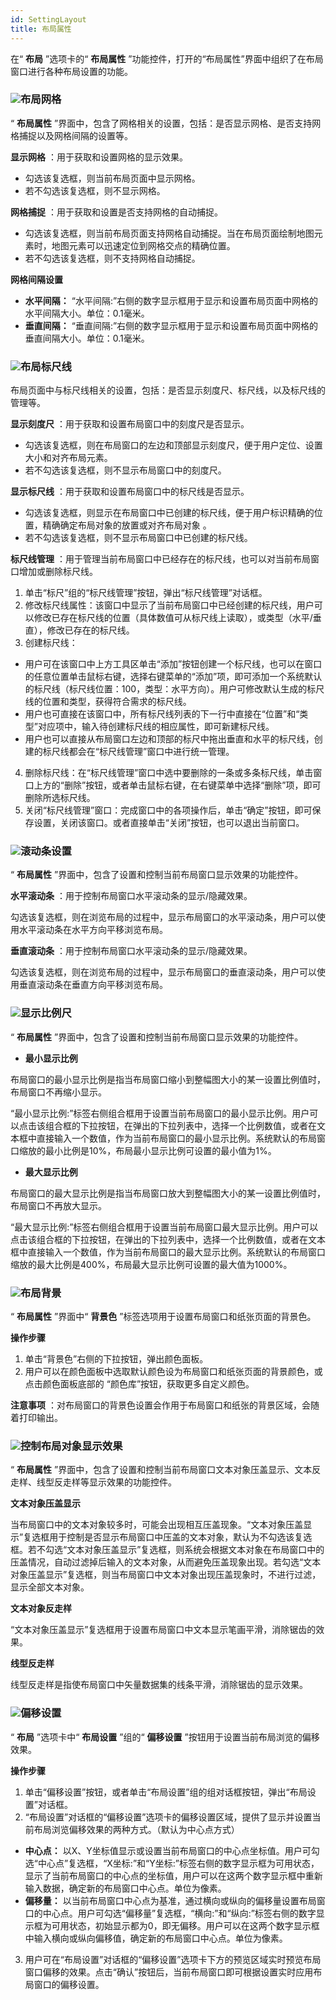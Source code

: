 ```yaml
---
id: SettingLayout
title: 布局属性
---
```

在“ **布局** ”选项卡的“ **布局属性** ”功能控件，打开的“布局属性”界面中组织了在布局窗口进行各种布局设置的功能。

### ![](../img/read.gif)布局网格

“ **布局属性** ”界面中，包含了网格相关的设置，包括：是否显示网格、是否支持网格捕捉以及网格间隔的设置等。

**显示网格** ：用于获取和设置网格的显示效果。

  * 勾选该复选框，则当前布局页面中显示网格。
  * 若不勾选该复选框，则不显示网格。

**网格捕捉** ：用于获取和设置是否支持网格的自动捕捉。

  * 勾选该复选框，则当前布局页面支持网格自动捕捉。当在布局页面绘制地图元素时，地图元素可以迅速定位到网格交点的精确位置。
  * 若不勾选该复选框，则不支持网格自动捕捉。

**网格间隔设置**

  * **水平间隔：** “水平间隔:”右侧的数字显示框用于显示和设置布局页面中网格的水平间隔大小。单位：0.1毫米。
  * **垂直间隔：** “垂直间隔:”右侧的数字显示框用于显示和设置布局页面中网格的垂直间隔大小。单位：0.1毫米。

### ![](../img/read.gif)布局标尺线

布局页面中与标尺线相关的设置，包括：是否显示刻度尺、标尺线，以及标尺线的管理等。

**显示刻度尺** ：用于获取和设置布局窗口中的刻度尺是否显示。

  * 勾选该复选框，则在布局窗口的左边和顶部显示刻度尺，便于用户定位、设置大小和对齐布局元素。 
  * 若不勾选该复选框，则不显示布局窗口中的刻度尺。

**显示标尺线** ：用于获取和设置布局窗口中的标尺线是否显示。

  * 勾选该复选框，则显示在布局窗口中已创建的标尺线，便于用户标识精确的位置，精确确定布局对象的放置或对齐布局对象 。 
  * 若不勾选该复选框，则不显示布局窗口中已创建的标尺线。

**标尺线管理** ：用于管理当前布局窗口中已经存在的标尺线，也可以对当前布局窗口增加或删除标尺线。

  1. 单击“标尺”组的“标尺线管理”按钮，弹出“标尺线管理”对话框。
  2. 修改标尺线属性：该窗口中显示了当前布局窗口中已经创建的标尺线，用户可以修改已存在标尺线的位置（具体数值可从标尺线上读取），或类型（水平/垂直），修改已存在的标尺线。
  3. 创建标尺线： 
  * 用户可在该窗口中上方工具区单击“添加”按钮创建一个标尺线，也可以在窗口的任意位置单击鼠标右键，选择右键菜单的“添加”项，即可添加一个系统默认的标尺线（标尺线位置：100，类型：水平方向）。用户可修改默认生成的标尺线的位置和类型，获得符合需求的标尺线。
  * 用户也可直接在该窗口中，所有标尺线列表的下一行中直接在“位置”和“类型”对应项中，输入待创建标尺线的相应属性，即可新建标尺线。
  * 用户也可以直接从布局窗口左边和顶部的标尺中拖出垂直和水平的标尺线，创建的标尺线都会在“标尺线管理”窗口中进行统一管理。
  4. 删除标尺线：在“标尺线管理”窗口中选中要删除的一条或多条标尺线，单击窗口上方的“删除”按钮，或者单击鼠标右键，在右键菜单中选择“删除”项，即可删除所选标尺线。
  5. 关闭“标尺线管理”窗口：完成窗口中的各项操作后，单击“确定”按钮，即可保存设置，关闭该窗口。或者直接单击“关闭”按钮，也可以退出当前窗口。

### ![](../img/read.gif)滚动条设置

“ **布局属性** ”界面中，包含了设置和控制当前布局窗口显示效果的功能控件。

**水平滚动条** ：用于控制布局窗口水平滚动条的显示/隐藏效果。

勾选该复选框，则在浏览布局的过程中，显示布局窗口的水平滚动条，用户可以使用水平滚动条在水平方向平移浏览布局。

**垂直滚动条** ：用于控制布局窗口水平滚动条的显示/隐藏效果。

勾选该复选框，则在浏览布局的过程中，显示布局窗口的垂直滚动条，用户可以使用垂直滚动条在垂直方向平移浏览布局。

### ![](../img/read.gif)显示比例尺

“ **布局属性** ”界面中，包含了设置和控制当前布局窗口显示效果的功能控件。

  * **最小显示比例**

布局窗口的最小显示比例是指当布局窗口缩小到整幅图大小的某一设置比例值时，布局窗口不再缩小显示。

“最小显示比例:”标签右侧组合框用于设置当前布局窗口的最小显示比例。用户可以点击该组合框的下拉按钮，在弹出的下拉列表中，选择一个比例数值，或者在文本框中直接输入一个数值，作为当前布局窗口的最小显示比例。系统默认的布局窗口缩放的最小比例是10%，布局最小显示比例可设置的最小值为1%。

  * **最大显示比例**

布局窗口的最大显示比例是指当布局窗口放大到整幅图大小的某一设置比例值时，布局窗口不再放大显示。

“最大显示比例:”标签右侧组合框用于设置当前布局窗口最大显示比例。用户可以点击该组合框的下拉按钮，在弹出的下拉列表中，选择一个比例数值，或者在文本框中直接输入一个数值，作为当前布局窗口的最大显示比例。系统默认的布局窗口缩放的最大比例是400%，布局最大显示比例可设置的最大值为1000%。

### ![](../img/read.gif)布局背景

“ **布局属性** ”界面中“ **背景色** ”标签选项用于设置布局窗口和纸张页面的背景色。

**操作步骤**

  1. 单击“背景色”右侧的下拉按钮，弹出颜色面板。
  2. 用户可以在颜色面板中选取默认颜色设为布局窗口和纸张页面的背景颜色，或点击颜色面板底部的 “颜色库”按钮，获取更多自定义颜色。 

**注意事项** ：对布局窗口的背景色设置会作用于布局窗口和纸张的背景区域，会随着打印输出。

### ![](../img/read.gif)控制布局对象显示效果

“ **布局属性** ”界面中，包含了设置和控制当前布局窗口文本对象压盖显示、文本反走样、线型反走样等显示效果的功能控件。

**文本对象压盖显示**

当布局窗口中的文本对象较多时，可能会出现相互压盖现象。“文本对象压盖显示”复选框用于控制是否显示布局窗口中压盖的文本对象，默认为不勾选该复选框。若不勾选“文本对象压盖显示”复选框，则系统会根据文本对象在布局窗口中的压盖情况，自动过滤掉后输入的文本对象，从而避免压盖现象出现。若勾选“文本对象压盖显示”复选框，则当布局窗口中文本对象出现压盖现象时，不进行过滤，显示全部文本对象。

**文本对象反走样**

“文本对象压盖显示”复选框用于设置布局窗口中文本显示笔画平滑，消除锯齿的效果。

**线型反走样**

线型反走样是指使布局窗口中矢量数据集的线条平滑，消除锯齿的显示效果。

### ![](../img/read.gif)偏移设置

“ **布局** ”选项卡中“ **布局设置** ”组的“ **偏移设置** ”按钮用于设置当前布局浏览的偏移效果。

**操作步骤**

  1. 单击“偏移设置”按钮，或者单击“布局设置”组的组对话框按钮，弹出“布局设置”对话框。
  2. “布局设置”对话框的“偏移设置”选项卡的偏移设置区域，提供了显示并设置当前布局浏览偏移效果的两种方式。（默认为中心点方式）
  * **中心点：** 以X、Y坐标值显示或设置当前布局窗口的中心点坐标值。用户可勾选“中心点”复选框，“X坐标:”和“Y坐标:”标签右侧的数字显示框为可用状态，显示了当前布局窗口的中心点的坐标值，用户可以在这两个数字显示框中重新输入数据，确定新的布局窗口中心点。单位为像素。
  * **偏移量：** 以当前布局窗口中心点为基准，通过横向或纵向的偏移量设置布局窗口的中心点。用户可勾选“偏移量”复选框，“横向:”和“纵向:”标签右侧的数字显示框为可用状态，初始显示都为0，即无偏移。用户可以在这两个数字显示框中输入横向或纵向偏移值，确定新的布局窗口中心点。单位为像素。
  3. 用户可在“布局设置”对话框的“偏移设置”选项卡下方的预览区域实时预览布局窗口偏移的效果。点击“确认”按钮后，当前布局窗口即可根据设置实时应用布局窗口的偏移设置。
